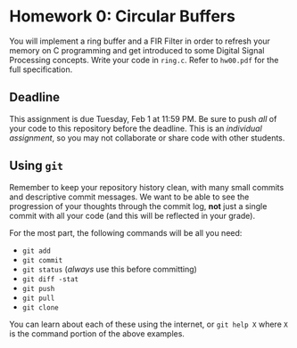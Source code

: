 # Homework 0: Circular Buffers

You will implement a ring buffer and a FIR Filter in order to refresh your memory on C programming and get introduced to some Digital Signal Processing concepts. Write your code in `ring.c`. Refer to `hw00.pdf` for the full specification.

## Deadline

This assignment is due Tuesday, Feb 1 at 11:59 PM. Be sure to push *all* of your code to this repository before the deadline. This is an *individual assignment*, so you may not collaborate or share code with other students.

## Using `git`

Remember to keep your repository history clean, with many small commits and descriptive commit messages. We want to be able to see the progression of your thoughts through the commit log, **not** just a single commit with all your code (and this will be reflected in your grade).

For the most part, the following commands will be all you need:
  - `git add`
  - `git commit`
  - `git status` (*always* use this before committing)
  - `git diff -stat`
  - `git push`
  - `git pull`
  - `git clone`

  You can learn about each of these using the internet, or `git help X` where `X` is the command portion of the above examples.
